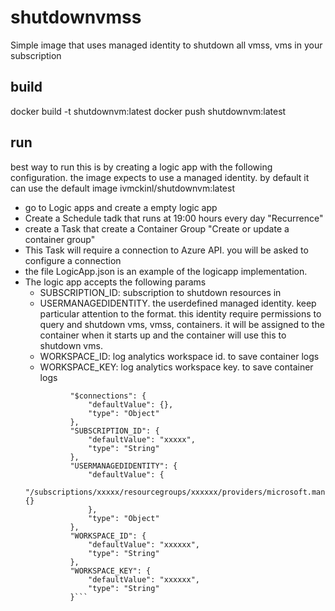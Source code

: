 # shutdownvmss
Simple image that uses managed identity to shutdown all vmss, vms in your subscription 
## build 
docker build -t  shutdownvm:latest
docker push shutdownvm:latest 
## run 
best way to run this is by creating a logic app with the following configuration.  the image expects to use a managed identity. by default it can use the default image ivmckinl/shutdownvm:latest
* go to Logic apps and create a empty logic app 
* Create a Schedule tadk that runs at 19:00 hours every day "Recurrence"
* create a Task that create a Container Group "Create or update a container group" 
* This Task will require a connection to Azure API. you will be asked to configure a connection 
* the file LogicApp.json is an example of the logicapp implementation. 
* The logic app  accepts  the following params 
    * SUBSCRIPTION_ID: subscription to shutdown resources in
    * USERMANAGEDIDENTITY. the userdefined managed identity. keep particular attention to the format. this identity require permissions to query and shutdown vms, vmss, containers. it will be assigned to the container when it starts up and the container will use this to shutdown vms. 
    * WORKSPACE_ID: log analytics workspace id. to save container logs 
    * WORKSPACE_KEY: log analytics workspace key. to save container logs  
  ```      "parameters": {
            "$connections": {
                "defaultValue": {},
                "type": "Object"
            },
            "SUBSCRIPTION_ID": {
                "defaultValue": "xxxxx",
                "type": "String"
            },
            "USERMANAGEDIDENTITY": {
                "defaultValue": {
                    "/subscriptions/xxxxx/resourcegroups/xxxxxx/providers/microsoft.managedidentity/userassignedidentities/xxxxx": {}
                },
                "type": "Object"
            },
            "WORKSPACE_ID": {
                "defaultValue": "xxxxxx",
                "type": "String"
            },
            "WORKSPACE_KEY": {
                "defaultValue": "xxxxxx",
                "type": "String"
            }```
        
